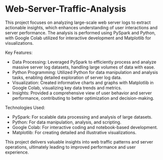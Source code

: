 # Web-Server-Traffic-Analysis

This project focuses on analyzing large-scale web server logs to extract actionable insights, which enhances understanding of user interactions and server performance. The analysis is performed using PySpark and Python, with Google Colab utilized for interactive development and Matplotlib for visualizations.

 Key Features:

- Data Processing: Leveraged PySpark to efficiently process and analyze massive server log datasets, handling large volumes of data with ease.
- Python Programming: Utilized Python for data manipulation and analysis tasks, enabling detailed exploration of server log data.
- Visualization: Created informative charts and graphs with Matplotlib in Google Colab, visualizing key data trends and metrics.
- Insights: Provided a comprehensive view of user behavior and server performance, contributing to better optimization and decision-making.

 Technologies Used:

- PySpark: For scalable data processing and analysis of large datasets.
- Python: For data manipulation, analysis, and scripting.
- Google Colab: For interactive coding and notebook-based development.
- Matplotlib: For creating detailed and illustrative visualizations.

This project delivers valuable insights into web traffic patterns and server operations, ultimately leading to improved performance and user experience.

